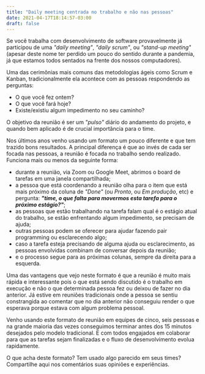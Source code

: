 ```yaml
---
title: "Daily meeting centrada no trabalho e não nas pessoas"
date: 2021-04-17T18:14:57-03:00
draft: false
---
```

Se você trabalha com desenvolvimento de software provavelmente já participou de uma *"daily meeting"*, *"daily scrum"*, ou *"stand-up meeting"* (apesar deste nome ter perdido um pouco do sentido durante a pandemia, já que estamos todos sentados na frente dos nossos computadores).

Uma das cerimônias mais comuns das metodologias ágeis como Scrum e Kanban, tradicionalmente ela acontece com as pessoas respondendo as perguntas:

- O que você fez ontem?
- O que você fará hoje?
- Existe/existiu algum impedimento no seu caminho?

O objetivo da reunião é ser um *"pulso"* diário do andamento do projeto, e quando bem aplicado é de crucial importância para o time. 

Nos últimos anos venho usando um formato um pouco diferente e que tem trazido bons resultados. A principal diferença é que ao invés de cada ser focada nas pessoas, a reunião é focada no trabalho sendo realizado. Funciona mais ou menos da seguinte forma:

- durante a reunião, via Zoom ou Google Meet, abrimos o board de tarefas em uma janela compartilhada;
- a pessoa que está coordenando a reunião olha para o item que está mais próximo da coluna de *"Done"* (ou *Pronto*, ou *Em produção*, etc) e pergunta: ***"time, o que falta para movermos esta tarefa para o próximo estágio?"***;
- as pessoas que estão trabalhando na tarefa falam qual é o estágio atual do trabalho, se estão enfrentando algum impedimento, se precisam de ajuda;
- outras pessoas podem se oferecer para ajudar fazendo pair programming ou esclarecendo algo;
- caso a tarefa esteja precisando de alguma ajuda ou esclarecimento, as pessoas envolvidas combinam de conversar depois da reunião;
- e o processo segue para as próximas colunas, sempre da direita para a esquerda.

Uma das vantagens que vejo neste formato é que a reunião é muito mais rápida e interessante pois o que está sendo discutido é o trabalho em execução e não o que determinada pessoa fez ou deixou de fazer no dia anterior. Já estive em reuniões tradicionais onde a pessoa se sentiu constrangida ao comentar que no dia anterior não conseguiu render o que esperava porque estava com algum problema pessoal. 

Venho usando este formato de reunião em equipes de cinco, seis pessoas e na grande maioria das vezes conseguimos terminar antes dos 15 minutos desejados pelo modelo tradicional. E com todos engajados em colaborar para que as tarefas sejam finalizadas e o fluxo de desenvolvimento evolua rapidamente. 

O que acha deste formato? Tem usado algo parecido em seus times? Compartilhe aqui nos comentários suas opiniões e experiências.
